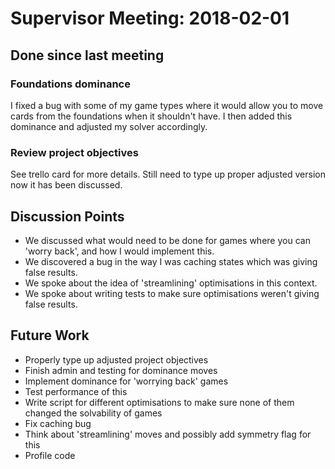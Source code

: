 # Supervisor Meeting: 2018-02-01

## Done since last meeting

### Foundations dominance

I fixed a bug with some of my game types where it would allow you to move cards
from the foundations when it shouldn't have. I then added this dominance and
adjusted my solver accordingly.

### Review project objectives

See trello card for more details. Still need to type up proper adjusted version
now it has been discussed.

## Discussion Points

- We discussed what would need to be done for games where you can 'worry back',
and how I would implement this.
- We discovered a bug in the way I was caching states which was giving false
results.
- We spoke about the idea of 'streamlining' optimisations in this context.
- We spoke about writing tests to make sure optimisations weren't giving false
results.

## Future Work

- Properly type up adjusted project objectives
- Finish admin and testing for dominance moves
- Implement dominance for 'worrying back' games
- Test performance of this
- Write script for different optimisations to make sure none of them changed
the solvability of games
- Fix caching bug
- Think about 'streamlining' moves and possibly add symmetry flag for this
- Profile code

